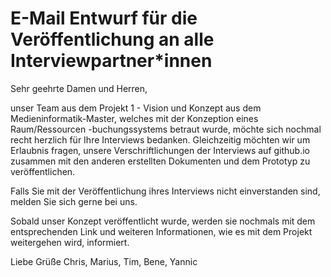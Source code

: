 # E-Mail Entwurf für die Veröffentlichung an alle Interviewpartner*innen
Sehr geehrte Damen und Herren,

unser Team aus dem Projekt 1 - Vision und Konzept aus dem Medieninformatik-Master, welches mit der Konzeption eines Raum/Ressourcen -buchungssystems betraut wurde, möchte sich nochmal recht herzlich für Ihre Interviews bedanken.
Gleichzeitig möchten wir um Erlaubnis fragen, unsere Verschriftlichungen der Interviews auf github.io zusammen mit den anderen erstellten Dokumenten und dem Prototyp zu veröffentlichen.

Falls Sie mit der Veröffentlichung ihres Interviews nicht einverstanden sind, melden Sie sich gerne bei uns.

Sobald unser Konzept veröffentlicht wurde, werden sie nochmals mit dem entsprechenden Link und weiteren Informationen, wie es mit dem Projekt weitergehen wird, informiert.


Liebe Grüße
Chris, Marius, Tim, Bene, Yannic